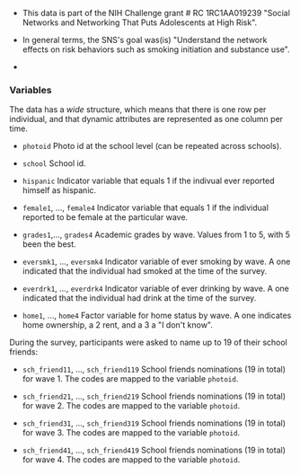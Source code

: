 *   This data is part of the NIH Challenge grant \# RC 1RC1AA019239 "Social
Networks and Networking That Puts Adolescents at High Risk".

*   In general terms, the SNS's goal was(is) "Understand the network effects on
risk behaviors such as smoking initiation and substance use".

*   


### Variables

The data has a _wide_ structure, which means that there is one row per individual,
and that dynamic attributes are represented as one column per time. 

*  `photoid` Photo id at the school level (can be repeated across schools).

*  `school` School id.

*  `hispanic` Indicator variable that equals 1 if the indivual ever reported
himself as hispanic.

*  `female1`, ..., `female4` Indicator variable that equals 1 if the individual
reported to be female at the particular wave.

*  `grades1`,..., `grades4` Academic grades by wave. Values from 1 to 5, with 5
been the best.

*  `eversmk1`, ..., `eversmk4` Indicator variable of ever smoking by wave. A one
indicated that the individual had smoked at the time of the survey.

*  `everdrk1`, ..., `everdrk4` Indicator variable of ever drinking by wave.
A one indicated that the individual had drink at the time of the survey.

*  `home1`, ..., `home4` Factor variable for home status by wave. A one
indicates home ownership, a 2 rent, and a 3 a "I don't know".


During the survey, participants were asked to name up to 19 of their school
friends:


* `sch_friend11`, ..., `sch_friend119` School friends nominations (19 in total)
for wave 1. The codes are mapped to the variable `photoid`.

* `sch_friend21`, ..., `sch_friend219` School friends nominations (19 in total)
for wave 2. The codes are mapped to the variable `photoid`.

* `sch_friend31`, ..., `sch_friend319` School friends nominations (19 in total)
for wave 3. The codes are mapped to the variable `photoid`.

* `sch_friend41`, ..., `sch_friend419` School friends nominations (19 in total)
for wave 4. The codes are mapped to the variable `photoid`.
